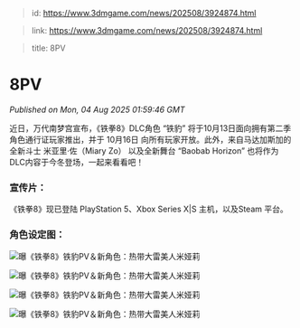 > id: https://www.3dmgame.com/news/202508/3924874.html

> link: https://www.3dmgame.com/news/202508/3924874.html

> title: 8PV

# 8PV
_Published on Mon, 04 Aug 2025 01:59:46 GMT_

近日，万代南梦宫宣布，《铁拳8》DLC角色 “铁豹” 将于10月13日面向拥有第二季角色通行证玩家推出，并于 10月16日 向所有玩家开放。此外，来自马达加斯加的全新斗士 米亚里·佐（Miary Zo） 以及全新舞台 “Baobab Horizon” 也将作为DLC内容于今冬登场，一起来看看吧！

### 宣传片：

《铁拳8》现已登陆 PlayStation 5、Xbox Series X|S 主机，以及Steam 平台。

### 角色设定图：

![曝《铁拳8》铁豹PV＆新角色：热带大雷美人米娅莉](https://img.3dmgame.com/uploads/images/news/20250804/1754272561_533797_jpg_r.jpg)

![曝《铁拳8》铁豹PV＆新角色：热带大雷美人米娅莉](https://img.3dmgame.com/uploads/images/news/20250804/1754272561_713403_jpg_r.jpg)

![曝《铁拳8》铁豹PV＆新角色：热带大雷美人米娅莉](https://img.3dmgame.com/uploads/images/news/20250804/1754272561_811752_jpg_r.jpg)

![曝《铁拳8》铁豹PV＆新角色：热带大雷美人米娅莉](https://img.3dmgame.com/uploads/images/news/20250804/1754272561_446200_jpg_r.jpg)
